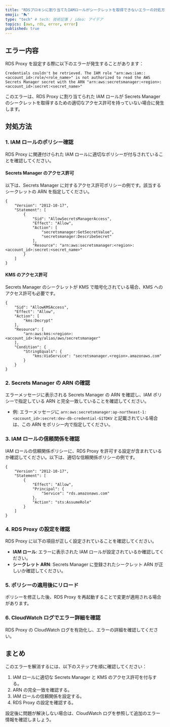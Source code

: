 ```yaml
---
title: "RDSプロキシに割り当てたIAMロールがシークレットを取得できないエラーの対処方法"
emoji: "🛼"
type: "tech" # tech: 技術記事 / idea: アイデア
topics: [aws, rds, error, error]
published: true
---
```


## エラー内容
RDS Proxy を設定する際に以下のエラーが発生することがあります：

```
Credentials couldn't be retrieved. The IAM role "arn:aws:iam::<account_id>:role/<role_name>" is not authorized to read the AWS Secrets Manager secret with the ARN "arn:aws:secretsmanager:<region>:<account_id>:secret:<secret_name>"
```

このエラーは、RDS Proxy に割り当てられた IAM ロールが Secrets Manager のシークレットを取得するための適切なアクセス許可を持っていない場合に発生します。

## 対処方法

### 1. IAM ロールのポリシー確認

RDS Proxy に関連付けられた IAM ロールに適切なポリシーが付与されていることを確認してください。

#### Secrets Manager のアクセス許可
以下は、Secrets Manager に対するアクセス許可ポリシーの例です。該当するシークレットの ARN を指定してください。

```
{
    "Version": "2012-10-17",
    "Statement": [
        {
            "Sid": "AllowSecretsManagerAccess",
            "Effect": "Allow",
            "Action": [
                "secretsmanager:GetSecretValue",
                "secretsmanager:DescribeSecret"
            ],
            "Resource": "arn:aws:secretsmanager:<region>:<account_id>:secret:<secret_name>"
        }
    ]
}
```

#### KMS のアクセス許可
Secrets Manager のシークレットが KMS で暗号化されている場合、KMS へのアクセス許可も必要です。

```
{
    "Sid": "AllowKMSAccess",
    "Effect": "Allow",
    "Action": [
        "kms:Decrypt"
    ],
    "Resource": [
        "arn:aws:kms:<region>:<account_id>:key/alias/aws/secretsmanager"
    ],
    "Condition": {
        "StringEquals": {
            "kms:ViaService": "secretsmanager.<region>.amazonaws.com"
        }
    }
}
```

### 2. Secrets Manager の ARN の確認

エラーメッセージに表示される Secrets Manager の ARN を確認し、IAM ポリシーで指定している ARN と完全一致していることを確認してください。

- 例: エラーメッセージに `arn:aws:secretsmanager:ap-northeast-1:<account_id>:secret:dev-db-credential-G1TDKV` と記載されている場合は、この ARN をポリシー内で指定してください。

### 3. IAM ロールの信頼関係を確認

IAM ロールの信頼関係ポリシーに、RDS Proxy を許可する設定が含まれているか確認してください。以下は、適切な信頼関係ポリシーの例です。

```
{
    "Version": "2012-10-17",
    "Statement": [
        {
            "Effect": "Allow",
            "Principal": {
                "Service": "rds.amazonaws.com"
            },
            "Action": "sts:AssumeRole"
        }
    ]
}
```

### 4. RDS Proxy の設定を確認

RDS Proxy に以下の項目が正しく設定されていることを確認してください。

- **IAM ロール**: エラーに表示された IAM ロールが設定されているか確認してください。
- **シークレット ARN**: Secrets Manager に登録されたシークレット ARN が正しいか確認してください。

### 5. ポリシーの適用後にリロード

ポリシーを修正した後、RDS Proxy を再起動することで変更が適用される場合があります。

### 6. CloudWatch ログでエラー詳細を確認

RDS Proxy の CloudWatch ログを有効化し、エラーの詳細を確認してください。

## まとめ

このエラーを解消するには、以下のステップを順に確認してください：

1. IAM ロールに適切な Secrets Manager と KMS のアクセス許可を付与する。
2. ARN の完全一致を確認する。
3. IAM ロールの信頼関係を設定する。
4. RDS Proxy の設定を確認する。

設定後に問題が解決しない場合は、CloudWatch ログを参照して追加のエラー情報を確認しましょう。
